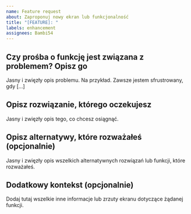 ```yaml
---
name: Feature request
about: Zaproponuj nowy ekran lub funkcjonalność
title: "[FEATURE]: "
labels: enhancement
assignees: Bambi54
---
```


## Czy prośba o funkcję jest związana z problemem? Opisz go
Jasny i zwięzły opis problemu. Na przykład. Zawsze jestem sfrustrowany, gdy [...]

## Opisz rozwiązanie, którego oczekujesz
Jasny i zwięzły opis tego, co chcesz osiągnąć.

## Opisz alternatywy, które rozważałeś (opcjonalnie)
Jasny i zwięzły opis wszelkich alternatywnych rozwiązań lub funkcji, które rozważałeś.

## Dodatkowy kontekst (opcjonalnie)
Dodaj tutaj wszelkie inne informacje lub zrzuty ekranu dotyczące żądanej funkcji.
